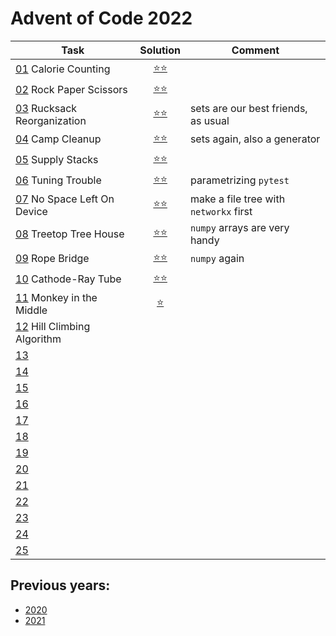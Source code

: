 # Advent of Code 2022



| Task                                                               |         Solution          | Comment                                |
|--------------------------------------------------------------------|:-------------------------:|----------------------------------------|
| [01](https://adventofcode.com/2022/day/1) Calorie Counting         | [⭐⭐](year_2022/day_01.py) ||
| [02](https://adventofcode.com/2022/day/2) Rock Paper Scissors      | [⭐⭐](year_2022/day_02.py) ||
| [03](https://adventofcode.com/2022/day/3) Rucksack Reorganization  | [⭐⭐](year_2022/day_03.py) | sets are our best friends, as usual    |
| [04](https://adventofcode.com/2022/day/4) Camp Cleanup             | [⭐⭐](year_2022/day_04.py) | sets again, also a generator           |
| [05](https://adventofcode.com/2022/day/5) Supply Stacks            | [⭐⭐](year_2022/day_05.py) |                                        |
| [06](https://adventofcode.com/2022/day/6) Tuning Trouble           | [⭐⭐](year_2022/day_06.py) | parametrizing `pytest`                 |
| [07](https://adventofcode.com/2022/day/7) No Space Left On Device  | [⭐⭐](year_2022/day_07.py) | make a file tree with `networkx` first |
| [08](https://adventofcode.com/2022/day/8) Treetop Tree House       | [⭐⭐](year_2022/day_08.py) | `numpy` arrays are very handy          |
| [09](https://adventofcode.com/2022/day/9) Rope Bridge              | [⭐⭐](year_2022/day_09.py) | `numpy` again                          |
| [10](https://adventofcode.com/2022/day/10) Cathode-Ray Tube        | [⭐⭐](year_2022/day_10.py) |
| [11](https://adventofcode.com/2022/day/11) Monkey in the Middle    | [⭐](year_2022/day_11.py)  |                                        |
| [12](https://adventofcode.com/2022/day/12) Hill Climbing Algorithm |                           |                                        |
| [13](https://adventofcode.com/2022/day/13)                         |                           ||
| [14](https://adventofcode.com/2022/day/14)                         |                           |                                        |
| [15](https://adventofcode.com/2022/day/15)                         |                           |                                        |
| [16](https://adventofcode.com/2022/day/16)                         |                           |                                        |
| [17](https://adventofcode.com/2022/day/17)                         |                           |                                        |
| [18](https://adventofcode.com/2022/day/18)                         |                           |
| [19](https://adventofcode.com/2022/day/19)                         |                           |
| [20](https://adventofcode.com/2022/day/20)                         |                           |
| [21](https://adventofcode.com/2022/day/21)                         |                           |
| [22](https://adventofcode.com/2022/day/22)                         |                           |
| [23](https://adventofcode.com/2022/day/23)                         |                           |
| [24](https://adventofcode.com/2022/day/24)                         |                           |
| [25](https://adventofcode.com/2022/day/25)                         |                           |


## Previous years:
* [2020](../year_2020/README.md)
* [2021](../year_2021/README.md)